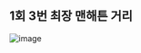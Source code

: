 ## 1회 3번 최장 맨해튼 거리 
![image](https://user-images.githubusercontent.com/78632299/193600836-59065538-1c4a-48bd-9b91-cff9cd098edf.png)